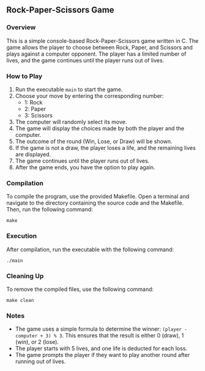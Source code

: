 ## Rock-Paper-Scissors Game

### Overview

This is a simple console-based Rock-Paper-Scissors game written in C. The game allows the player to choose between Rock, Paper, and Scissors and plays against a computer opponent. The player has a limited number of lives, and the game continues until the player runs out of lives.

### How to Play

1. Run the executable `main` to start the game.
2. Choose your move by entering the corresponding number:
   - 1: Rock
   - 2: Paper
   - 3: Scissors
3. The computer will randomly select its move.
4. The game will display the choices made by both the player and the computer.
5. The outcome of the round (Win, Lose, or Draw) will be shown.
6. If the game is not a draw, the player loses a life, and the remaining lives are displayed.
7. The game continues until the player runs out of lives.
8. After the game ends, you have the option to play again.

### Compilation

To compile the program, use the provided Makefile. Open a terminal and navigate to the directory containing the source code and the Makefile. Then, run the following command:

```
make
```

### Execution

After compilation, run the executable with the following command:

```
./main
```

### Cleaning Up

To remove the compiled files, use the following command:

```
make clean
```

### Notes

- The game uses a simple formula to determine the winner: `(player - computer + 3) % 3`. This ensures that the result is either 0 (draw), 1 (win), or 2 (lose).
- The player starts with 5 lives, and one life is deducted for each loss.
- The game prompts the player if they want to play another round after running out of lives.
